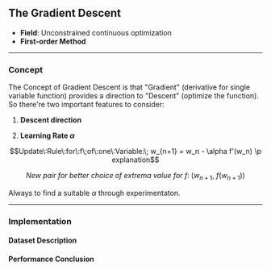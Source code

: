 ## The Gradient Descent
- **Field**: Unconstrained continuous optimization
- **First-order Method**

---
### **Concept**
The Concept of Gradient Descent is that "Gradient" (derivative for single variable function) provides a direction to "Descent" (optimize the function). So there're two important features to consider:

1. **Descent direction**

2. **Learning Rate $\alpha$**

```math
Update\:Rule\:for\:f\;of\:one\:Variable:\; w_{n+1} = w_n - \alpha f'(w_n) \p explanation
```
```math
New\:pair\:for\:better\:choice\;of\:extrema\:value\:for\:f:\; (w_{n+1},\:f(w_{n+1}))
```

Always to find a suitable $\alpha$ through experimentaton.



---

### **Implementation**

#### **Dataset Description**

#### **Performance Conclusion**